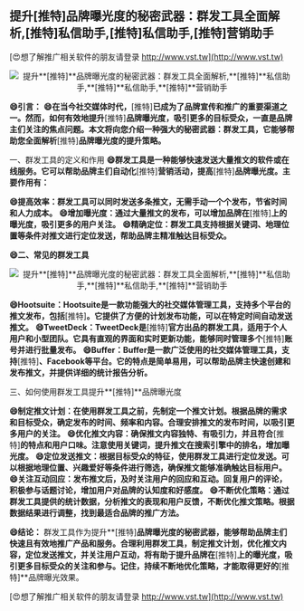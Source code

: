 ## **提升**[推特]**品牌曝光度的秘密武器：群发工具全面解析,**[推特]**私信助手,**[推特]**私信助手,**[推特]**营销助手**

[😍想了解推广相关软件的朋友请登录 http://www.vst.tw](http://www.vst.tw)

 <center><img src="https://vst.tw/MP4/tuiguang/png/7.png" alt="提升**[推特]**品牌曝光度的秘密武器：群发工具全面解析,**[推特]**私信助手,**[推特]**私信助手,**[推特]**营销助手"></center>

**😄引言：**
**😄在当今社交媒体时代，**[推特]**已成为了品牌宣传和推广的重要渠道之一。然而，如何有效地提升**[推特]**品牌曝光度，吸引更多的目标受众，一直是品牌主们关注的焦点问题。本文将向您介绍一种强大的秘密武器：群发工具，它能够帮助您全面解析**[推特]**品牌曝光度的提升策略。**

一、群发工具的定义和作用
**😄群发工具是一种能够快速发送大量推文的软件或在线服务。它可以帮助品牌主们自动化**[推特]**营销活动，提高**[推特]**品牌曝光度。主要作用有：**

**😄提高效率：群发工具可以同时发送多条推文，无需手动一个个发布，节省时间和人力成本。**
**😄增加曝光度：通过大量推文的发布，可以增加品牌在**[推特]**上的曝光度，吸引更多的用户关注。**
**😄精确定位：群发工具支持根据关键词、地理位置等条件对推文进行定位发送，帮助品牌主精准触达目标受众。**

**😄二、常见的群发工具**

 <center><img src="https://vst.tw/MP4/tuiguang/png/0.png" alt="提升**[推特]**品牌曝光度的秘密武器：群发工具全面解析,**[推特]**私信助手,**[推特]**私信助手,**[推特]**营销助手"></center>

**😄Hootsuite：Hootsuite是一款功能强大的社交媒体管理工具，支持多个平台的推文发布，包括**[推特]**。它提供了方便的计划发布功能，可以在特定时间自动发送推文。**
**😄TweetDeck：TweetDeck是**[推特]**官方出品的群发工具，适用于个人用户和小型团队。它具有直观的界面和实时更新功能，能够同时管理多个**[推特]**账号并进行批量发布。**
**😄Buffer：Buffer是一款广泛使用的社交媒体管理工具，支持**[推特]**、Facebook等平台。它的特点是简单易用，可以帮助品牌主快速创建和发布推文，并提供详细的统计报告分析。**

三、如何使用群发工具提升**[推特]**品牌曝光度

**😄制定推文计划：在使用群发工具之前，先制定一个推文计划。根据品牌的需求和目标受众，确定发布的时间、频率和内容。合理安排推文的发布时间，以吸引更多用户的关注。**
**😄优化推文内容：确保推文内容独特、有吸引力，并且符合**[推特]**的特点和用户口味。注意使用关键词，提升推文在搜索引擎中的排名，增加曝光度。**
**😄定位发送推文：根据目标受众的特征，使用群发工具进行定位发送。可以根据地理位置、兴趣爱好等条件进行筛选，确保推文能够准确触达目标用户。**
**😄关注互动回应：发布推文后，及时关注用户的回应和互动。回复用户的评论，积极参与话题讨论，增加用户对品牌的认知度和好感度。**
**😄不断优化策略：通过群发工具提供的统计数据，分析推文的表现和用户反馈，不断优化推文策略。根据数据结果进行调整，找到最适合品牌的推广方法。**

**😄结论：**
群发工具作为提升**[推特]**品牌曝光度的秘密武器，能够帮助品牌主们快速且有效地推广产品和服务。合理利用群发工具，制定推文计划，优化推文内容，定位发送推文，并关注用户互动，将有助于提升品牌在**[推特]**上的曝光度，吸引更多目标受众的关注和参与。记住，持续不断地优化策略，才能取得更好的**[推特]**品牌曝光效果。

[😍想了解推广相关软件的朋友请登录 http://www.vst.tw](http://www.vst.tw)



